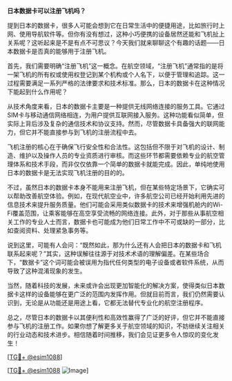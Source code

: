 **日本数据卡可以注册飞机吗？**

提到日本的数据卡，很多人可能会想到它在日常生活中的便捷用途，比如旅行时上网、使用导航软件等。但你有没有想过，这种小巧便携的设备居然还能和飞机扯上关系呢？这听起来是不是有点不可思议？今天我们就来聊聊这个有趣的话题——日本数据卡是否真的能够用于注册飞机。

首先，我们需要明确“注册飞机”这一概念。在航空领域，“注册飞机”通常指的是将一架飞机的所有权或使用权登记到某个机构或个人名下，以便于管理和追踪。这一过程需要满足一系列严格的法律要求和技术标准。那么，日本的数据卡在这种情况下能起到什么作用呢？

从技术角度来看，日本的数据卡主要是一种提供无线网络连接的服务工具。它通过SIM卡与移动通信网络相连，为用户提供互联网接入服务。这种功能看似简单，但实际上背后涉及复杂的通信技术和协议支持。然而，尽管数据卡具备强大的联网能力，但它并不能直接参与到飞机的注册流程中去。

飞机注册的核心在于确保飞行安全性和合法性。这包括但不限于对飞机的设计、制造、维护以及操作人员的专业资质进行审核。而这些环节都需要依赖专业的航空管理体系和技术手段，而非仅仅依靠一个简单的数据卡就能完成。因此，单纯地使用日本的数据卡是无法实现飞机注册的目的的。

不过，虽然日本的数据卡本身不能用来注册飞机，但在某些特定场景下，它确实可以帮助改善航空体验。例如，在现代航空业中，许多航空公司已经开始利用先进的信息技术来提升服务质量。他们可能会采用类似数据卡的技术来增强机舱内的Wi-Fi覆盖范围，让乘客能够在高空享受流畅的网络连接。此外，对于那些从事航空相关工作的专业人士而言，数据卡也可能成为他们日常工作中不可或缺的一部分，比如查阅资料、处理紧急事务等。

说到这里，可能有人会问：“既然如此，那为什么还有人会把日本的数据卡和飞机联系起来呢？”其实，这种误解往往源于对技术术语的理解偏差。在某些场合下，“数据卡”这个词可能会被误用为指代任何类型的电子设备或者软件系统，从而导致了这种混淆现象的发生。

当然，随着科技的发展，未来或许会出现更加智能化的解决方案，使得类似日本数据卡这样的设备能够在更广泛的范围内发挥作用。但就目前而言，我们仍然需要认识到，无论是从功能还是用途上看，它都无法替代专业化的航空注册程序。

总之，尽管日本的数据卡以其便利性和高效性赢得了广泛的好评，但它并不能直接参与飞机的注册工作。如果你想了解更多关于航空领域的知识，不妨继续关注相关的行业动态和技术进步。相信随着时间推移，我们会见证更多令人惊叹的变化发生！

[[TG💪+ @esim1088](https://t.me/s/esim1088)]

[[TG💪+ @esim1088](https://t.me/s/esim1088) ![Image](https://i.postimg.cc/4NQfJmqS/Snipaste-2025-05-13-00-14-12.png)]
